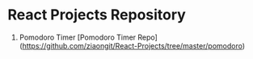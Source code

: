 # React Projects Repository

1. Pomodoro Timer
[Pomodoro Timer Repo] (https://github.com/ziaongit/React-Projects/tree/master/pomodoro)